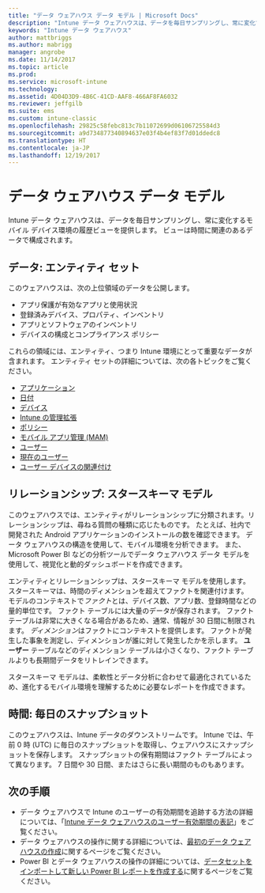 ```yaml
---
title: "データ ウェアハウス データ モデル | Microsoft Docs"
description: "Intune データ ウェアハウスは、データを毎日サンプリングし、常に変化するモバイル環境の履歴ビューを提供します。"
keywords: "Intune データ ウェアハウス"
author: mattbriggs
ms.author: mabrigg
manager: angrobe
ms.date: 11/14/2017
ms.topic: article
ms.prod: 
ms.service: microsoft-intune
ms.technology: 
ms.assetid: 4D04D3D9-4B6C-41CD-AAF8-466AF8FA6032
ms.reviewer: jeffgilb
ms.suite: ems
ms.custom: intune-classic
ms.openlocfilehash: 29825c58febc813c7b11072699d06106725584d3
ms.sourcegitcommit: a9d734877340894637e03f4b4ef83f7d01ddedc8
ms.translationtype: HT
ms.contentlocale: ja-JP
ms.lasthandoff: 12/19/2017
---
```

# <a name="data-warehouse-data-model"></a>データ ウェアハウス データ モデル

Intune データ ウェアハウスは、データを毎日サンプリングし、常に変化するモバイル デバイス環境の履歴ビューを提供します。 ビューは時間に関連のあるデータで構成されます。

## <a name="things-entity-sets"></a>データ: エンティティ セット

このウェアハウスは、次の上位領域のデータを公開します。

  -  アプリ保護が有効なアプリと使用状況
  -  登録済みデバイス、プロパティ、インベントリ
  -  アプリとソフトウェアのインベントリ
  -  デバイスの構成とコンプライアンス ポリシー

これらの領域には、エンティティ、つまり Intune 環境にとって重要なデータが含まれます。 エンティティ セットの詳細については、次の各トピックをご覧ください。

  -  [アプリケーション](reports-ref-application.md)
  -  [日付](reports-ref-date.md)
  -  [デバイス](reports-ref-devices.md)
  -  [Intune の管理拡張](reports-ref-intunemanagementextension.md)
  -  [ポリシー](reports-ref-policy.md)
  -  [モバイル アプリ管理 (MAM)](reports-ref-mobile-app-management.md)
  -  [ユーザー](reports-ref-user.md)
  -  [現在のユーザー](reports-ref-current-user.md)
  -  [ユーザー デバイスの関連付け](reports-ref-user-device.md)

## <a name="relationships-star-schema-model"></a>リレーションシップ: スタースキーマ モデル

このウェアハウスでは、エンティティがリレーションシップに分類されます。リレーションシップは、尋ねる質問の種類に応じたものです。 たとえば、社内で開発された Android アプリケーションのインストールの数を確認できます。 データ ウェアハウスの構造を使用して、モバイル環境を分析できます。 また、Microsoft Power BI などの分析ツールでデータ ウェアハウス データ モデルを使用して、視覚化と動的ダッシュボードを作成できます。

エンティティとリレーションシップは、スタースキーマ モデルを使用します。 スタースキーマは、時間のディメンションを超えてファクトを関連付けます。 モデルのコンテキストで*ファクト*とは、デバイス数、アプリ数、登録時間などの量的単位です。 ファクト テーブルには大量のデータが保存されます。 ファクト テーブルは非常に大きくなる場合があるため、通常、情報が 30 日間に制限されます。 *ディメンション*はファクトにコンテキストを提供します。 ファクトが発生した事象を測定し、ディメンションが誰に対して発生したかを示します。 **ユーザー** テーブルなどのディメンション テーブルは小さくなり、ファクト テーブルよりも長期間データをリトレインできます。 

スタースキーマ モデルは、柔軟性とデータ分析に合わせて最適化されているため、進化するモバイル環境を理解するために必要なレポートを作成できます。

## <a name="time-daily-snapshots"></a>時間: 毎日のスナップショット

このウェアハウスは、Intune データのダウンストリームです。 Intune では、午前 0 時 (UTC) に毎日のスナップショットを取得し、ウェアハウスにスナップショットを保存します。 スナップショットの保有期間はファクト テーブルによって異なります。 7 日間や 30 日間、またはさらに長い期間のものもあります。

## <a name="next-steps"></a>次の手順

 - データ ウェアハウスで Intune のユーザーの有効期間を追跡する方法の詳細については、「[Intune データ ウェアハウスのユーザー有効期間の表記](reports-ref-user-timeline.md)」をご覧ください。
 - データ ウェアハウスの操作に関する詳細については、[最初のデータ ウェアハウスの作成](https://www.codeproject.com/Articles/652108/Create-First-Data-WareHouse)に関するページをご覧ください。
 - Power BI とデータ ウェアハウスの操作の詳細については、[データセットをインポートして新しい Power BI レポートを作成する](https://powerbi.microsoft.com/documentation/powerbi-service-create-a-new-report/)に関するページをご覧ください。 
